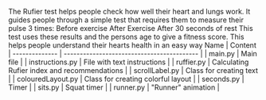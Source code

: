 The Rufier test helps people check how well their heart and lungs work. It guides people through a simple test that requires them to measure their pulse 3 times:
Before exercise 
After Exercise 
After 30 seconds of rest
This test uses these results and the persons age to give a fitness score. This helps people understand their hearts health in an easy way
    Name         | Content
| -------------- | ------------------------------------------ |
| main.py        | Main file                                  |
| instructions.py | File with text instructions                |
| ruffier.py     | Calculating Rufier index and recommendations |
| scrollLabel.py | Class for creating text                     |
| colouredLayout.py | Class for creating colorful layout         |
| seconds.py     | Timer                                       |
| sits.py        | Squat timer                                 |
| runner.py      | "Runner" animation                         |
